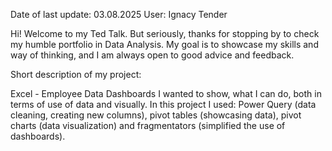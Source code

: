 Date of last update: 03.08.2025
User: Ignacy Tender

Hi! Welcome to my Ted Talk. But seriously, thanks for stopping by
to check my humble portfolio in Data Analysis. My goal is to showcase
my skills and way of thinking, and I am always open to good advice
and feedback.

Short description of my project:

Excel - Employee Data Dashboards
I wanted to show, what I can do, both in terms of use of data and visually. In this project I used: Power Query (data cleaning, creating new columns),
pivot tables (showcasing data), pivot charts (data visualization) and fragmentators (simplified the use of dashboards).
